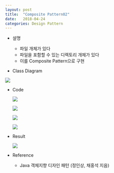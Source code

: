 ```yaml
---
layout: post
title:  "Composite Pattern02"
date:   2018-04-24
categories: Design Pattern
---
```


- 설명
  - 파일 개체가 있다
  - 파일을 포함할 수 있는 디렉토리 개체가 있다
  - 이를 Composite Pattern으로 구현


- Class Diagram

![](/image/compp01.png)

- Code

  ![](/image/compp02.png)

  ![](/image/compp03.png)

  ![](/image/compp04.png)

  ![](/image/compp05.png)

- Result

  ![](/image/compRes.png)

- Reference

  - Java 객체지향 디자인 패턴 (정인상, 채홍석 지음)





